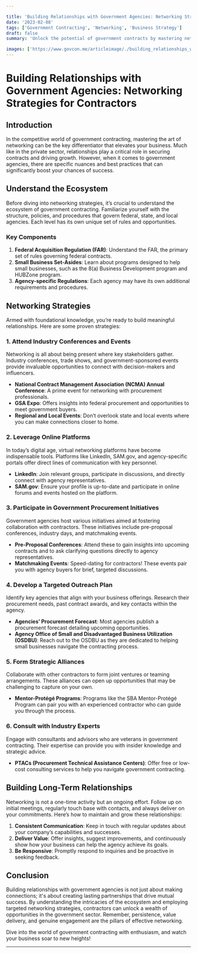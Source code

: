 ```yaml
---

title: 'Building Relationships with Government Agencies: Networking Strategies for Contractors'
date: '2023-02-08'
tags: ['Government Contracting', 'Networking', 'Business Strategy']
draft: false
summary: 'Unlock the potential of government contracts by mastering networking strategies that foster lasting relationships with government agencies!'

images: ['https://www.govcon.me/articleimage/./building_relationships_with_government_agencies_networking_strategies_for_contractors.webp']
---
```


# Building Relationships with Government Agencies: Networking Strategies for Contractors

## Introduction

In the competitive world of government contracting, mastering the art of networking can be the key differentiator that elevates your business. Much like in the private sector, relationships play a critical role in securing contracts and driving growth. However, when it comes to government agencies, there are specific nuances and best practices that can significantly boost your chances of success.

## Understand the Ecosystem

Before diving into networking strategies, it’s crucial to understand the ecosystem of government contracting. Familiarize yourself with the structure, policies, and procedures that govern federal, state, and local agencies. Each level has its own unique set of rules and opportunities.

### Key Components

1. **Federal Acquisition Regulation (FAR)**: Understand the FAR, the primary set of rules governing federal contracts.
2. **Small Business Set-Asides**: Learn about programs designed to help small businesses, such as the 8(a) Business Development program and HUBZone program.
3. **Agency-specific Regulations**: Each agency may have its own additional requirements and procedures.

## Networking Strategies

Armed with foundational knowledge, you’re ready to build meaningful relationships. Here are some proven strategies:

### 1. **Attend Industry Conferences and Events**

Networking is all about being present where key stakeholders gather. Industry conferences, trade shows, and government-sponsored events provide invaluable opportunities to connect with decision-makers and influencers.

- **National Contract Management Association (NCMA) Annual Conference**: A prime event for networking with procurement professionals.
- **GSA Expo**: Offers insights into federal procurement and opportunities to meet government buyers.
- **Regional and Local Events**: Don’t overlook state and local events where you can make connections closer to home.

### 2. **Leverage Online Platforms**

In today’s digital age, virtual networking platforms have become indispensable tools. Platforms like LinkedIn, SAM.gov, and agency-specific portals offer direct lines of communication with key personnel.

- **LinkedIn**: Join relevant groups, participate in discussions, and directly connect with agency representatives.
- **SAM.gov**: Ensure your profile is up-to-date and participate in online forums and events hosted on the platform.

### 3. **Participate in Government Procurement Initiatives**

Government agencies host various initiatives aimed at fostering collaboration with contractors. These initiatives include pre-proposal conferences, industry days, and matchmaking events.

- **Pre-Proposal Conferences**: Attend these to gain insights into upcoming contracts and to ask clarifying questions directly to agency representatives.
- **Matchmaking Events**: Speed-dating for contractors! These events pair you with agency buyers for brief, targeted discussions.

### 4. **Develop a Targeted Outreach Plan**

Identify key agencies that align with your business offerings. Research their procurement needs, past contract awards, and key contacts within the agency.

- **Agencies’ Procurement Forecast**: Most agencies publish a procurement forecast detailing upcoming opportunities.
- **Agency Office of Small and Disadvantaged Business Utilization (OSDBU)**: Reach out to the OSDBU as they are dedicated to helping small businesses navigate the contracting process.

### 5. **Form Strategic Alliances**

Collaborate with other contractors to form joint ventures or teaming arrangements. These alliances can open up opportunities that may be challenging to capture on your own.

- **Mentor-Protégé Programs**: Programs like the SBA Mentor-Protégé Program can pair you with an experienced contractor who can guide you through the process.

### 6. **Consult with Industry Experts**

Engage with consultants and advisors who are veterans in government contracting. Their expertise can provide you with insider knowledge and strategic advice.

- **PTACs (Procurement Technical Assistance Centers)**: Offer free or low-cost consulting services to help you navigate government contracting.

## Building Long-Term Relationships

Networking is not a one-time activity but an ongoing effort. Follow up on initial meetings, regularly touch base with contacts, and always deliver on your commitments. Here’s how to maintain and grow these relationships:

1. **Consistent Communication**: Keep in touch with regular updates about your company’s capabilities and successes.
2. **Deliver Value**: Offer insights, suggest improvements, and continuously show how your business can help the agency achieve its goals.
3. **Be Responsive**: Promptly respond to inquiries and be proactive in seeking feedback.

## Conclusion

Building relationships with government agencies is not just about making connections; it's about creating lasting partnerships that drive mutual success. By understanding the intricacies of the ecosystem and employing targeted networking strategies, contractors can unlock a wealth of opportunities in the government sector. Remember, persistence, value delivery, and genuine engagement are the pillars of effective networking.

Dive into the world of government contracting with enthusiasm, and watch your business soar to new heights!

---